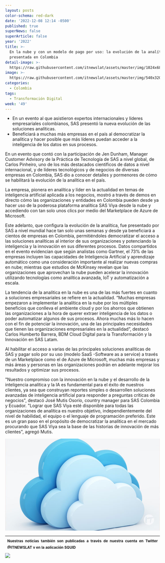 ```yaml
---
layout: posts
color-schema: red-dark
date: '2022-12-08 12:14 -0500'
published: true
superNews: false
superArticle: false
year: '2022'
title: >-
  En la nube y con un modelo de pago por uso: la evolución de la analítica es
  presentada en Colombia
detail-image: >-
  https://raw.githubusercontent.com/itnewslat/assets/master/img/1024x680/Nube-g.jpg
image: >-
  https://raw.githubusercontent.com/itnewslat/assets/master/img/540x320/nube-p.jpg
categories:
  - Colombia
tags:
  - Transformación Digital
week: '49'
---
```

- En un evento al que asistieron expertos internacionales y líderes empresariales colombianos, SAS presentó la nueva evolución de las soluciones analíticas.
- Beneficiará a muchas más empresas en el país al democratizar la analítica y hacer posible que más líderes puedan acceder a la inteligencia de los datos en sus procesos.

En un evento que contó con la participación de Jen Dunham, Manager Customer Advisory de la Práctica de Tecnología de SAS a nivel global, de Carlos Pinheiro, uno de los más destacados científicos de datos a nivel internacional, y de líderes tecnológicos y de negocios de diversas empresas en Colombia, SAS dio a conocer detalles y pormenores de cómo se habilitará la evolución de la analítica en el país.

La empresa, pionera en analítica y líder en la actualidad en temas de inteligencia artificial aplicada a los negocios, mostró a través de demos en directo cómo las organizaciones y entidades en Colombia pueden desde ya hacer uso de la poderosa plataforma analítica SAS Viya desde la nube y accediendo con tan solo unos clics por medio del Marketplace de Azure de Microsoft. 

Este adelanto, que configura la evolución de la analítica, fue presentado por SAS a nivel mundial hace tan solo unas semanas y desde ya beneficiará a cientos de empresas en Colombia, permitiéndoles democratizar el acceso a las soluciones analíticas al interior de sus organizaciones y potenciando la inteligencia y la innovación en sus diferentes procesos. 
Datos compartidos en el evento evidencian que según analistas como Gartner, el 73% de las empresas incluyen las capacidades de Inteligencia Artificial y aprendizaje automático como una consideración importante al realizar nuevas compras en nube; mientras que estudios de McKinsey revelan que las organizaciones que aprovechan la nube pueden acelerar la innovación utilizando tecnologías como analítica avanzada, IoT y automatización a escala.

La tendencia de la analítica en la nube es una de las más fuertes en cuanto a soluciones empresariales se refiere en la actualidad. “Muchas empresas empezaron a implementar la analítica en la nube por los múltiples beneficios que conlleva el ambiente cloud y por los ahorros que obtienen las organizaciones a la hora de querer extraer inteligencia de los datos o poder automatizar algunos de sus procesos. Ahora muchas más lo hacen con el fin de potenciar la innovación, una de las principales necesidades que tienen las organizaciones empresariales en la actualidad”, destacó Carlos Humberto Barrera, BDM Cloud Digital para la Transformación y la Innovación en SAS Latam.

Al habilitar el acceso a varias de las principales soluciones analíticas de SAS y pagar solo por su uso (modelo SaaS -Software as a service) a través de un Marketplace como el de Azure de Microsoft, muchas más empresas y más áreas y personas en las organizaciones podrán en adelante mejorar los resultados y optimizar sus procesos. 

"Nuestro compromiso con la innovación en la nube y el desarrollo de la inteligencia analítica y la IA es fundamental para el éxito de nuestros clientes, ya sea que construyan reportes simples o desarrollen soluciones avanzadas de inteligencia artificial para responder a preguntas críticas de negocios", destacó José Mutis Osorio, country manager para SAS Colombia y Ecuador. "Lograr que SAS Viya esté disponible para todas las organizaciones de analítica es nuestro objetivo, independientemente del nivel de habilidad, el equipo o el lenguaje de programación preferido. Este es un gran paso en el propósito de democratizar la analítica en el mercado procurando que SAS Viya sea la base de las historias de innovación de más clientes", agregó Mutis.  

![](https://raw.githubusercontent.com/itnewslat/assets/master/img/540x320/nube-p.jpg)

<table style="height: 42px;" width="569">
<tbody>
<tr>
<td style="text-align: justify;"><sub><strong>Nuestras noticias también son publicadas a través de nuestra cuenta en Twitter <a href="https://twitter.com/itnewslat?lang=es">@ITNEWSLAT</a> y en la aplicación <a href="https://squidapp.co/en/">SQUID</a></strong></sub></td>
</tr>
</tbody>
</table>

<img src="https://tracker.metricool.com/c3po.jpg?hash=56f88a41e39ab42c063cc51676587a04"/>
